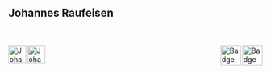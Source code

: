 ## Johannes Raufeisen

<br>
<br>


<a href="https://www.linkedin.com/in/johannes-raufeisen" target="_blank" rel="nofollow">
  <img align="left" alt="Johannes' Linkdein" width="35px" src="https://user-images.githubusercontent.com/3852580/200176467-15f2d5f7-3074-4250-a4b7-bd819b0ac91c.png" />
</a>
<a href="https://stackoverflow.com/users/2641242/jora" target="_blank" rel="nofollow">
  <img align="left" alt="Johannes' Stackoverflow" width="35px" src="https://user-images.githubusercontent.com/3852580/200176343-23b9fdf0-c113-4d8f-b89a-f9ac2646a310.svg" />
</a>
<a href="https://www.credly.com/badges/6bf476e6-fb49-4652-b441-a40eca36e2a8/public_url" target="_blank" rel="nofollow">
  <img align="right" alt="Badge" width="40px" src="https://images.credly.com/size/680x680/images/c9ed294b-f8ac-48fa-a8c3-96dab1f110f2/image.png" />
</a>
<a href="https://www.credly.com/badges/6d086531-f1fa-4d93-8a16-83c91ba5ebe3/public_url" target="_blank" rel="nofollow">
  <img align="right" alt="Badge" width="40px" src="https://images.credly.com/size/680x680/images/024d0122-724d-4c5a-bd83-cfe3c4b7a073/image.png" />
</a>

